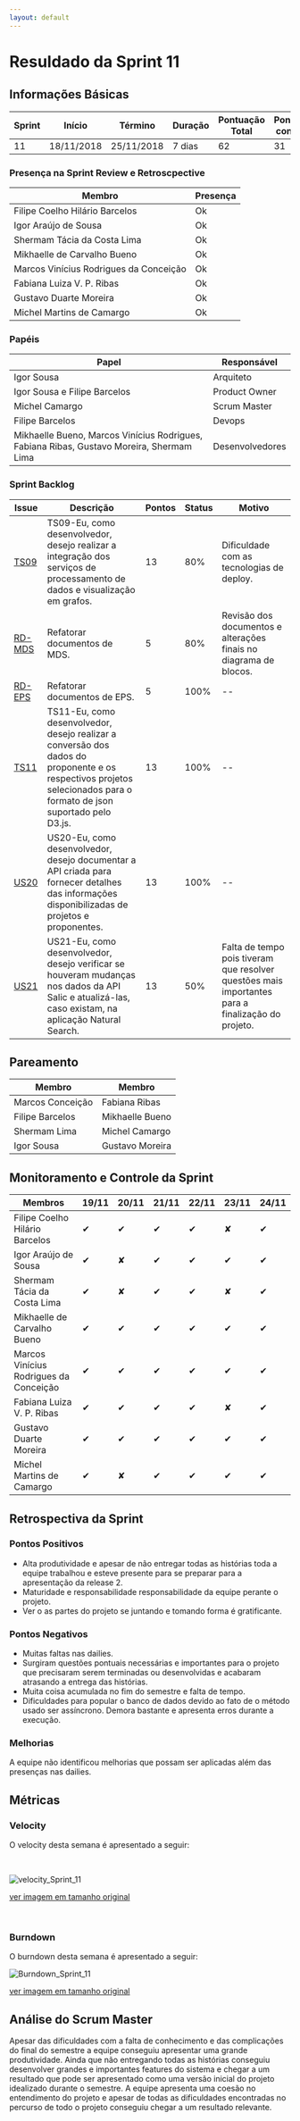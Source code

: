 ```yaml
---
layout: default
---
```


# Resuldado da Sprint 11


## Informações Básicas

| Sprint | Início | Término | Duração | Pontuação Total | Pontuação concluída |
|---|---|---|---|---|---|
| 11 | 18/11/2018 | 25/11/2018 | 7 dias | 62 | 31 |

### Presença na Sprint Review e Retroscpective

| Membro | Presença |
|---|---|
|Filipe Coelho Hilário Barcelos| Ok |
|Igor Araújo de Sousa | Ok |
|Shermam Tácia da Costa Lima | Ok |
|Mikhaelle de Carvalho Bueno | Ok |
|Marcos Vinícius Rodrigues da Conceição | Ok |
|Fabiana Luiza V. P. Ribas | Ok |
|Gustavo Duarte Moreira | Ok |
|Michel Martins de Camargo| Ok |

### Papéis 

|    Papel |     Responsável |
|-----|-----|
| Igor Sousa | Arquiteto |
| Igor Sousa e Filipe Barcelos | Product Owner |
| Michel Camargo | Scrum Master |
| Filipe Barcelos | Devops |
| Mikhaelle Bueno, Marcos Vinícius Rodrigues, Fabiana Ribas, Gustavo Moreira, Shermam Lima | Desenvolvedores |

### Sprint Backlog

| Issue | Descrição | Pontos | Status | Motivo |
|---|---|---|---|---|
|[TS09](https://github.com/fga-eps-mds/2018.2-NaturalSearch/issues/150)|TS09-Eu, como desenvolvedor, desejo realizar a integração dos serviços de processamento de dados e visualização em grafos.|13|80%|Dificuldade com as tecnologias de deploy.|
|[RD-MDS](https://github.com/fga-eps-mds/2018.2-NaturalSearch/issues/159)| Refatorar documentos de MDS. | 5 |80%| Revisão dos documentos e alterações finais no diagrama de blocos. |
|[RD-EPS](https://github.com/fga-eps-mds/2018.2-NaturalSearch/issues/158)| Refatorar documentos de EPS. | 5 |100%|--|
|[TS11](https://github.com/fga-eps-mds/2018.2-NaturalSearch/issues/157)|TS11-Eu, como desenvolvedor, desejo realizar a conversão dos dados do proponente e os respectivos projetos selecionados para o formato de json suportado pelo D3.js.| 13 | 100% | -- |
|[US20](https://github.com/fga-eps-mds/2018.2-NaturalSearch/issues/146)|US20-Eu, como desenvolvedor, desejo documentar a API criada para fornecer detalhes das informações disponibilizadas de projetos e proponentes.| 13 |100%|--|
|[US21](https://github.com/fga-eps-mds/2018.2-NaturalSearch/issues/156)|US21-Eu, como desenvolvedor, desejo verificar se houveram mudanças nos dados da API Salic e atualizá-las, caso existam, na aplicação Natural Search.| 13 | 50% | Falta de tempo pois tiveram que resolver questões mais importantes para a finalização do projeto. |

## Pareamento 

| Membro  | Membro |
|---|---|
| Marcos Conceição | Fabiana Ribas |
| Filipe Barcelos |  Mikhaelle Bueno |
| Shermam Lima | Michel Camargo |
| Igor Sousa | Gustavo Moreira |

## Monitoramento e Controle da Sprint

| Membros  | 19/11 | 20/11 | 21/11 | 22/11 | 23/11 | 24/11 |
|---|---|---|---|---|---|---|
|Filipe Coelho Hilário Barcelos| &#10004; |&#10004;|&#10004;|&#10004;|&#x2718;|&#10004;|
|Igor Araújo de Sousa | &#10004; |&#x2718;|&#10004;|&#10004;|&#10004;|&#10004;|
|Shermam Tácia da Costa Lima | &#10004; |&#x2718;|&#10004;|&#10004;|&#x2718;|&#10004;|
|Mikhaelle de Carvalho Bueno | &#10004; |&#10004;|&#10004;|&#10004;|&#10004;|&#10004;|
|Marcos Vinícius Rodrigues da Conceição | &#10004; | &#10004; |&#10004;|&#10004;|&#10004;|&#10004;|
|Fabiana Luiza V. P. Ribas | &#10004; | &#10004; |&#10004;|&#10004;|&#x2718;|&#10004;|
|Gustavo Duarte Moreira | &#10004; | &#10004; |&#10004;|&#10004;|&#10004;|&#10004;|
|Michel Martins de Camargo | &#10004; | &#x2718; |&#10004;|&#10004;|&#10004;|&#10004;|

## Retrospectiva da Sprint

### Pontos Positivos

- Alta produtividade e apesar de não entregar todas as histórias toda a equipe trabalhou e esteve presente para se preparar para a apresentação da release 2.
- Maturidade e responsabilidade responsabilidade da equipe perante o projeto.
- Ver o as partes do projeto se juntando e tomando forma é gratificante.

### Pontos Negativos

- Muitas faltas nas dailies.
- Surgiram questões pontuais necessárias e importantes para o projeto que precisaram serem terminadas ou desenvolvidas e acabaram atrasando a entrega das histórias.
- Muita coisa acumulada no fim do semestre e falta de tempo.
- Dificuldades para popular o banco de dados devido ao fato de o método usado ser assíncrono. Demora bastante e apresenta erros durante a execução.


### Melhorias 

A equipe não identificou melhorias que possam ser aplicadas além das presenças nas dailies. 

## Métricas

### Velocity

O velocity desta semana é apresentado a seguir:

<br>

![velocity_Sprint_11](https://fga-eps-mds.github.io/2018.2-NaturalSearch/docs/images/velocity_sprint11.png)

[ver imagem em tamanho original](https://fga-eps-mds.github.io/2018.2-NaturalSearch/docs/images/velocity_sprint11.png)

<br>

### Burndown

O burndown desta semana é apresentado a seguir:

![Burndown_Sprint_11](https://fga-eps-mds.github.io/2018.2-NaturalSearch/docs/images/burndown_sprint11.png)

[ver imagem em tamanho original](https://fga-eps-mds.github.io/2018.2-NaturalSearch/docs/images/burndown_sprint11.png)

## Análise do Scrum Master

Apesar das dificuldades com a falta de conhecimento e das complicações do final do semestre a equipe conseguiu apresentar uma grande produtividade. Ainda que não entregando todas as histórias conseguiu desenvolver grandes e importantes features do sistema e chegar a um resultado que pode ser apresentado como uma versão inicial do projeto idealizado durante o semestre. A equipe apresenta uma coesão no entendimento do projeto e apesar de todas as dificuldades encontradas no percurso de todo o projeto conseguiu chegar a um resultado relevante.
